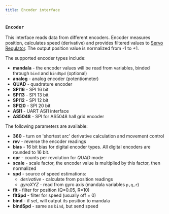 ```yaml
---
title: Encoder interface
---
```


### `Encoder`

This interface reads data from different encoders. Encoder measures position, calculates speed (derivative) and provides filtered values to [Servo Regulator](#servo-regulator). The output position value is normalized from -1 to +1.

The supported encoder types include:

- **mandala**   - the encoder values will be read from variables, binded through `bind` and `bindSpd` (optional)
- **analog**    - analog encoder (potentiometer)
- **QUAD**      - quadrature encoder
- **SPI16**     - SPI 16 bit
- **SPI13**     - SPI 13 bit
- **SPI12**     - SPI 12 bit
- **SPI20**     - SPI 20 bit
- **ASI1**      - UART ASI1 interface
- **AS5048**    - SPI for AS5048 hall grid encoder

The following parameters are available:

- **360**       - turn on 'shortest arc' derivative calculation and movement control
- **rev**       - reverse the encoder readings
- **bias**      - 16 bit bias for digital encoder types. All digital encoders are rounded to 16 bit.
- **cpr**       - counts per revolution for *QUAD* mode
- **scale**     - scale factor, the encoder value is multiplied by this factor, then normalized
- **spd**       - source of speed estimations:
    - *derivative* - calculate from position readings
    - *gyroXYZ* - read from gyro axis (mandala variables `p,q,r`)
- **flt**       - filter for position (Q=0.05, R=10)
- **fltSpd**    - filter for speed (usually off = 0)
- **bind**      - if set, will output its position to mandala
- **bindSpd**   - same as `bind`, but send speed
